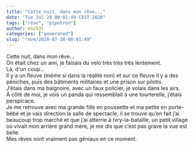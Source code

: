 ```yaml
---
title: "Cette nuit, dans mon rêve..."
date: "Tue Jul 28 00:01:49 CEST 2020"
tags: ["reve", "pipotron"]
author: m1ch3l
categories: ["generated"]
slug: "reve/2020-07-28-00:01:49"
---
```


Cette nuit, dans mon rêve...<br>
On était chez un ami, je faisais du velo très très très lentement.<br>
Là, d'un coup...<br>
Il y a un fleuve (même si dans la réalité non) et sur ce fleuve il y a des péniches, puis des bâtiments militaires et une prison sur pilotis.<br>
J’étais dans ma baignoire, avec un faux policier, je volais dans les airs.<br>
À côté de moi, je vois un panda qui ressemblait à une tourterelle, j’étais perspicace.<br>
Je me retrouve avec ma grande fille en poussette et ma petite en porte-bébé et je vais direction la salle de spectacle, il se trouve qu’en fait j’ai beaucoup trop marché et que j’ai atterrie à Ivry-la-bataille, un petit village où vivait mon arrière grand mère, je me dis que c’est pas grave la vue est belle.<br>
Mes rêves sont vraiment pas géniaux en ce moment.<br>
